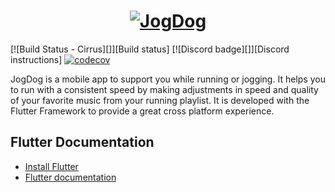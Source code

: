 <a href="https://flutter.dev/">
  <h1 align="center">
    <picture>
      <img alt="JogDog" src="https://a-z-animals.com/media/maltese-4.jpg">
    </picture>
  </h1>
</a>

[![Build Status - Cirrus][]][Build status]
[![Discord badge][]][Discord instructions]
[![codecov](https://codecov.io/gh/flutter/flutter/branch/master/graph/badge.svg?token=11yDrJU2M2)](https://codecov.io/gh/flutter/flutter)

JogDog is a mobile app to support you while running or jogging. It helps you to run with a consistent speed by making adjustments in speed and quality of your favorite music from your running playlist. It is developed with the Flutter Framework to provide a great cross platform experience.

## Flutter Documentation

* [Install Flutter](https://flutter.dev/get-started/)
* [Flutter documentation](https://docs.flutter.dev/)
